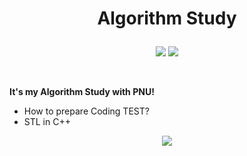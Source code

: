 # <p align="center">Algorithm Study</p>

<p align="center">
<img src="https://img.shields.io/badge/PYTHON-0696D7?style=for-the-badge&logo=Python&logoColor=yellow"> <img src="https://img.shields.io/badge/C++-E8E8E8?style=for-the-badge&logo=Cplusplus&logoColor=black">  
</p>
<br/>

__It's my Algorithm Study with PNU!__
- How to prepare Coding TEST?
- STL in C++
  
<p align="center">
<img src="https://github-readme-stats.vercel.app/api?username=Jinseop-Sim&show_icons=true&theme=gruvbox&hide=["issues"]">
</p>
